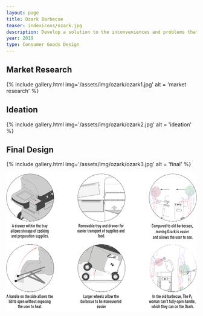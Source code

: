 ```yaml
---
layout: page
title: Ozark Barbecue
teaser: indexicons/ozark.jpg
description: Develop a solution to the inconveniences and problems that cause users to avoid utilizing their barbecue
year: 2019
type: Consumer Goods Design
---
```

## Market Research
{% include gallery.html img='/assets/img/ozark/ozark1.jpg' alt = 'market research' %}
## Ideation
{% include gallery.html img='/assets/img/ozark/ozark2.jpg' alt = 'ideation' %}
## Final Design
{% include gallery.html img='/assets/img/ozark/ozark3.jpg' alt = 'final' %}

<div class="col-xs-12 col-md-6">
    <img src="/assets/img/ozark/bbq1.svg" alt="Benefits1">
</div>

<div class="col-xs-12 col-md-6">
    <img src="/assets/img/ozark/bbq2.svg" alt="Benefits2">
</div>